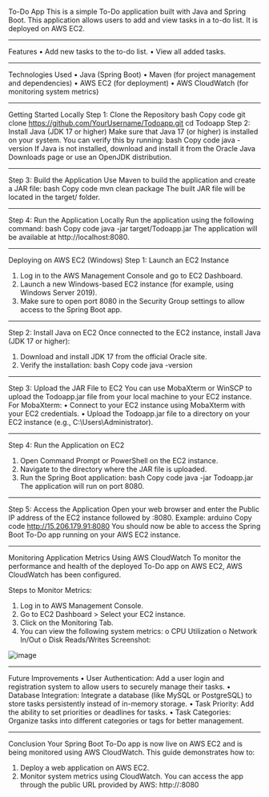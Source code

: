 To-Do App
This is a simple To-Do application built with Java and Spring Boot. This application allows users to add and view tasks in a to-do list. It is deployed on AWS EC2.
________________________________________
Features
•	Add new tasks to the to-do list.
•	View all added tasks.
________________________________________
Technologies Used
•	Java (Spring Boot)
•	Maven (for project management and dependencies)
•	AWS EC2 (for deployment)
•	AWS CloudWatch (for monitoring system metrics)
________________________________________
Getting Started Locally
Step 1: Clone the Repository
bash
Copy code
git clone https://github.com/YourUsername/Todoapp.git
cd Todoapp
Step 2: Install Java (JDK 17 or higher)
Make sure that Java 17 (or higher) is installed on your system. You can verify this by running:
bash
Copy code
java -version
If Java is not installed, download and install it from the Oracle Java Downloads page or use an OpenJDK distribution.
________________________________________
Step 3: Build the Application
Use Maven to build the application and create a JAR file:
bash
Copy code
mvn clean package
The built JAR file will be located in the target/ folder.
________________________________________
Step 4: Run the Application Locally
Run the application using the following command:
bash
Copy code
java -jar target/Todoapp.jar
The application will be available at http://localhost:8080.
________________________________________
Deploying on AWS EC2 (Windows)
Step 1: Launch an EC2 Instance
1.	Log in to the AWS Management Console and go to EC2 Dashboard.
2.	Launch a new Windows-based EC2 instance (for example, using Windows Server 2019).
3.	Make sure to open port 8080 in the Security Group settings to allow access to the Spring Boot app.
________________________________________
Step 2: Install Java on EC2
Once connected to the EC2 instance, install Java (JDK 17 or higher):
1.	Download and install JDK 17 from the official Oracle site.
2.	Verify the installation:
bash
Copy code
java -version
________________________________________
Step 3: Upload the JAR File to EC2
You can use MobaXterm or WinSCP to upload the Todoapp.jar file from your local machine to your EC2 instance.
For MobaXterm:
•	Connect to your EC2 instance using MobaXterm with your EC2 credentials.
•	Upload the Todoapp.jar file to a directory on your EC2 instance (e.g., C:\Users\Administrator\).
________________________________________
Step 4: Run the Application on EC2
1.	Open Command Prompt or PowerShell on the EC2 instance.
2.	Navigate to the directory where the JAR file is uploaded.
3.	Run the Spring Boot application:
bash
Copy code
java -jar Todoapp.jar
The application will run on port 8080.
________________________________________
Step 5: Access the Application
Open your web browser and enter the Public IP address of the EC2 instance followed by :8080.
Example:
arduino
Copy code
http://15.206.179.91:8080
You should now be able to access the Spring Boot To-Do app running on your AWS EC2 instance.
________________________________________
Monitoring Application Metrics Using AWS CloudWatch
To monitor the performance and health of the deployed To-Do app on AWS EC2, AWS CloudWatch has been configured.

Steps to Monitor Metrics:
1.	Log in to AWS Management Console.
2.	Go to EC2 Dashboard > Select your EC2 instance.
3.	Click on the Monitoring Tab.
4.	You can view the following system metrics:
o	CPU Utilization
o	Network In/Out
o	Disk Reads/Writes
Screenshot:

![image](https://github.com/user-attachments/assets/228c04b5-8328-40f1-9b36-7fcd6c27fb34)

________________________________________
Future Improvements
•	User Authentication: Add a user login and registration system to allow users to securely manage their tasks.
•	Database Integration: Integrate a database (like MySQL or PostgreSQL) to store tasks persistently instead of in-memory storage.
•	Task Priority: Add the ability to set priorities or deadlines for tasks.
•	Task Categories: Organize tasks into different categories or tags for better management.
________________________________________
Conclusion
Your Spring Boot To-Do app is now live on AWS EC2 and is being monitored using AWS CloudWatch. This guide demonstrates how to:
1.	Deploy a web application on AWS EC2.
2.	Monitor system metrics using CloudWatch.
You can access the app through the public URL provided by AWS:
http://<your-ec2-public-ip>:8080

